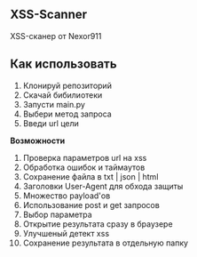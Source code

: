 **XSS-Scanner**
---
XSS-сканер от Nexor911

**Как использовать**
---
1. Клонируй репозиторий
2. Скачай бибилиотеки
3. Запусти main.py
4. Выбери метод запроса
5. Введи url цели

**Возможности**
1. Проверка параметров url на xss
2. Обработка ошибок и таймаутов
3. Сохранение файла в txt | json | html
4. Заголовки User-Agent для обхода защиты
5. Множество payload'ов
6. Использование post и get запросов
7. Выбор параметра
8. Открытие результата сразу в браузере
9. Улучшеный детект xss
10. Сохранение результата в отдельную папку
